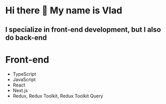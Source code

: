# Hi there 👋 My name is Vlad
## I specialize in front-end development, but I also do back-end
# **Front-end**
- TypeScript
- JavaScript
- React
- Next.js
- Redux, Redux Toolkit, Redux Toolkit Query

<!--
**Saivelin/Saivelin** is a ✨ _special_ ✨ repository because its `README.md` (this file) appears on your GitHub profile.

Here are some ideas to get you started:

- 🔭 I’m currently working on ...
- 🌱 I’m currently learning ...
- 👯 I’m looking to collaborate on ...
- 🤔 I’m looking for help with ...
- 💬 Ask me about ...
- 📫 How to reach me: ...
- 😄 Pronouns: ...
- ⚡ Fun fact: ...
-->

